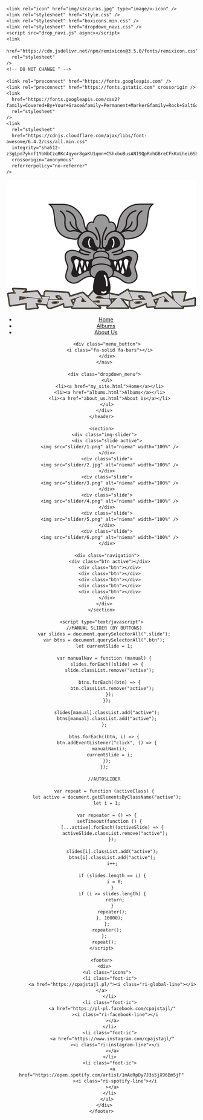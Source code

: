 <!DOCTYPE html>
<html>
  <head>
    <meta charset="UTF-8" />
    <meta name="viewport" content="width=device-width, initial-scale=1.0" />
    <title>CPAJSTAJL</title>

    <link rel="icon" href="img/szczuras.jpg" type="image/x-icon" />
    <link rel="stylesheet" href="style.css" />
    <link rel="stylesheet" href="boxicons.min.css" />
    <link rel="stylesheet" href="dropdown_navi.css" />
    <script src="drop_navi.js" async></script>
    <link
      href="https://cdn.jsdelivr.net/npm/remixicon@3.5.0/fonts/remixicon.css"
      rel="stylesheet"
    />
    <!-- DO NOT CHANGE ^ -->

    <link rel="preconnect" href="https://fonts.googleapis.com" />
    <link rel="preconnect" href="https://fonts.gstatic.com" crossorigin />
    <link
      href="https://fonts.googleapis.com/css2?family=Covered+By+Your+Grace&family=Permanent+Marker&family=Rock+Salt&display=swap"
      rel="stylesheet"
    />
    <link
      rel="stylesheet"
      href="https://cdnjs.cloudflare.com/ajax/libs/font-awesome/6.4.2/css/all.min.css"
      integrity="sha512-z3gLpd7yknf1YoNbCzqRKc4qyor8gaKU1qmn+CShxbuBusANI9QpRohGBreCFkKxLhei6S9CQXFEbbKuqLg0DA=="
      crossorigin="anonymous"
      referrerpolicy="no-referrer"
    />
  </head>
  <body>
    <header>
      <nav>
        <div>
          <img src="img/szczuras.webp" alt="niema" class="logo" />
        </div>
        <ul class="navigation">
          <li><a href="my_site.html" class="link">Home</a></li>
          <li><a href="albums.html" class="link">Albums</a></li>
          <li><a href="about_us.html" class="link">About Us</a></li>
        </ul>

        <div class="menu_button">
          <i class="fa-solid fa-bars"></i>
        </div>
      </nav>

      <div class="dropdown_menu">
        <ul>
          <li><a href="my_site.html">Home</a></li>
          <li><a href="albums.html">Albums</a></li>
          <li><a href="about_us.html">About Us</a></li>
        </ul>
      </div>
    </header>

    <section>
      <div class="img-slider">
        <div class="slide active">
          <img src="slider/1.png" alt="niema" width="100%" />
        </div>
        <div class="slide">
          <img src="slider/2.jpg" alt="niema" width="100%" />
        </div>
        <div class="slide">
          <img src="slider/3.png" alt="niema" width="100%" />
        </div>
        <div class="slide">
          <img src="slider/4.png" alt="niema" width="100%" />
        </div>
        <div class="slide">
          <img src="slider/5.png" alt="niema" width="100%" />
        </div>
        <div class="slide">
          <img src="slider/6.png" alt="niema" width="100%" />
        </div>

        <div class="navigation">
          <div class="btn active"></div>
          <div class="btn"></div>
          <div class="btn"></div>
          <div class="btn"></div>
          <div class="btn"></div>
          <div class="btn"></div>
        </div>
      </div>
    </section>

    <script type="text/javascript">
      //MANUAL SLIDER (BY BUTTONS)
      var slides = document.querySelectorAll(".slide");
      var btns = document.querySelectorAll(".btn");
      let currentSlide = 1;

      var manualNav = function (manual) {
        slides.forEach((slide) => {
          slide.classList.remove("active");

          btns.forEach((btn) => {
            btn.classList.remove("active");
          });
        });

        slides[manual].classList.add("active");
        btns[manual].classList.add("active");
      };

      btns.forEach((btn, i) => {
        btn.addEventListener("click", () => {
          manualNav(i);
          currentSlide = i;
        });
      });

      //AUTOSLIDER

      var repeat = function (activeClass) {
        let active = document.getElementsByClassName("active");
        let i = 1;

        var repeater = () => {
          setTimeout(function () {
            [...active].forEach((activeSlide) => {
              activeSlide.classList.remove("active");
            });

            slides[i].classList.add("active");
            btns[i].classList.add("active");
            i++;

            if (slides.length == i) {
              i = 0;
            }
            if (i >= slides.length) {
              return;
            }
            repeater();
          }, 10000);
        };
        repeater();
      };
      repeat();
    </script>

    <footer>
      <div>
        <ul class="icons">
          <li class="foot-ic">
            <a href="https://cpajstajl.pl/"><i class="ri-global-line"></i></a>
          </li>
          <li class="foot-ic">
            <a href="https://pl-pl.facebook.com/cpajstajl/"
              ><i class="ri-facebook-line"></i
            ></a>
          </li>
          <li class="foot-ic">
            <a href="https://www.instagram.com/cpajstajl/"
              ><i class="ri-instagram-line"></i
            ></a>
          </li>
          <li class="foot-ic">
            <a href="https://open.spotify.com/artist/1mAoRpDy7J3s5jX96Bm5jF"
              ><i class="ri-spotify-line"></i
            ></a>
          </li>
        </ul>
      </div>
    </footer>
  </body>
</html>
